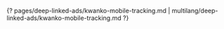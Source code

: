 {? pages/deep-linked-ads/kwanko-mobile-tracking.md | multilang/deep-linked-ads/kwanko-mobile-tracking.md ?}
